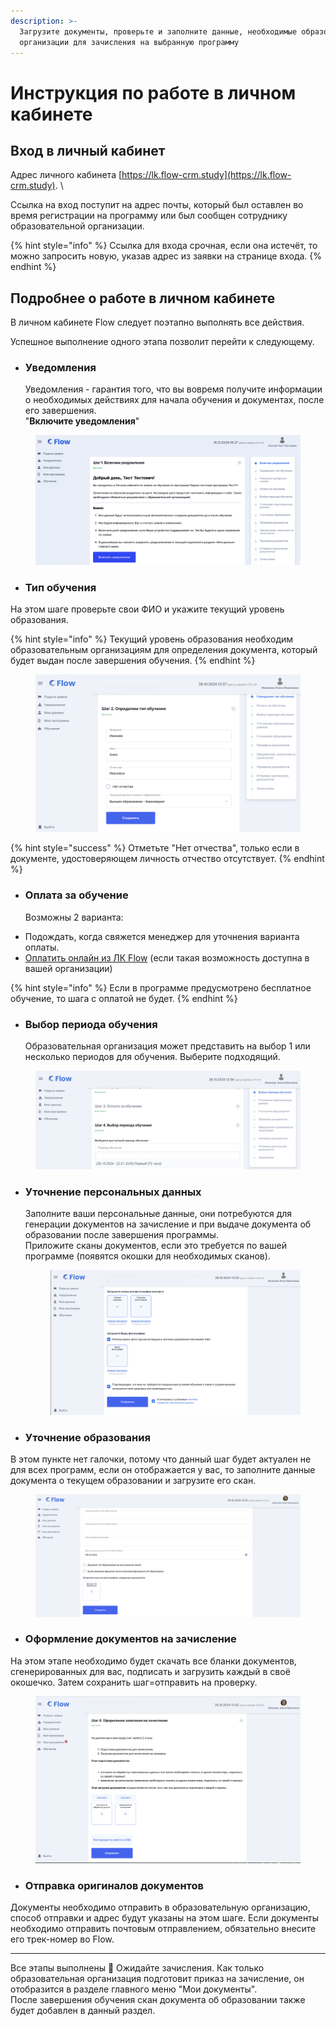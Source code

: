 ```yaml
---
description: >-
  Загрузите документы, проверьте и заполните данные, необходимые образовательной
  организации для зачисления на выбранную программу
---
```


# Инструкция по работе в личном кабинете

## Вход в личный кабинет

Адрес личного кабинета [https://lk.flow-crm.study](https://lk.flow-crm.study). \


Ссылка на вход поступит на адрес почты, который был оставлен во время регистрации на программу или был сообщен сотруднику образовательной организации.&#x20;

{% hint style="info" %}
Ссылка для входа срочная, если она истечёт, то можно  запросить новую, указав адрес из заявки на странице входа.
{% endhint %}

## Подробнее о работе в личном кабинете

В личном кабинете Flow следует поэтапно выполнять все действия.&#x20;

Успешное выполнение одного этапа позволит перейти к следующему.

*   ### Уведомления

    Уведомления - гарантия того, что вы вовремя получите информации о необходимых действиях для начала обучения и документах, после его завершения.\
    "**Включите уведомления**"

<figure><img src=".gitbook/assets/image (10).png" alt=""><figcaption></figcaption></figure>

* ### Тип обучения

На этом шаге  проверьте свои ФИО и укажите текущий уровень образования.

{% hint style="info" %}
Текущий уровень образования необходим образовательным организациям для определения документа, который будет выдан после завершения обучения.
{% endhint %}

<figure><img src=".gitbook/assets/image (18).png" alt=""><figcaption></figcaption></figure>

{% hint style="success" %}
Отметьте "Нет отчества", только если в документе, удостоверяющем личность отчество отсутствует.
{% endhint %}

*   ### Оплата за обучение

    Возможны 2 варианта:&#x20;

- Подождать, когда свяжется менеджер для уточнения варианта оплаты.
- [Оплатить онлайн из  ЛК Flow](kak-oplatit-obuchenie.md) (если такая возможность доступна в вашей организации)

{% hint style="info" %}
Если в программе предусмотрено бесплатное обучение, то шага с оплатой не будет.
{% endhint %}

*   ### Выбор периода обучения

    Образовательная организация может представить на выбор 1 или несколько периодов для обучения. Выберите подходящий.

<figure><img src=".gitbook/assets/image (19).png" alt=""><figcaption></figcaption></figure>

*   ### Уточнение персональных данных

    Заполните ваши персональные данные, они потребуются для генерации документов на зачисление и при выдаче документа об образовании после завершения программы.\
    Приложите сканы документов, если это требуется по вашей программе (появятся окошки для необходимых сканов).



    <figure><img src=".gitbook/assets/image (20).png" alt=""><figcaption></figcaption></figure>



* ### Уточнение образования

В этом пункте нет галочки, потому что данный шаг будет актуален не для всех программ, если он отображается у вас, то заполните данные документа о текущем образовании и загрузите его скан.

<figure><img src=".gitbook/assets/image (21).png" alt=""><figcaption></figcaption></figure>

* ### Оформление документов на зачисление

На этом этапе необходимо будет скачать все бланки документов, сгенерированных для вас, подписать и загрузить каждый в своё окошечко. Затем сохранить шаг=отправить на проверку.

<figure><img src=".gitbook/assets/image (16).png" alt=""><figcaption></figcaption></figure>



* ### Отправка оригиналов документов

Документы необходимо отправить в образовательную организацию, способ отправки и адрес будут указаны на этом шаге. Если документы необходимо отправить почтовым отправлением, обязательно внесите его трек-номер во Flow.



***

Все этапы выполнены :tada: Ожидайте зачисления. Как только образовательная организация подготовит приказ на зачисление, он отобразится в разделе главного меню "Мои документы".\
После завершения обучения скан документа об образовании также будет добавлен в данный раздел.
